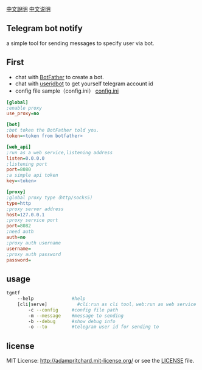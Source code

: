 [中文說明](https://github.com/Jokder/tg-bot-ntfy/blob/master/README-ZH.md '中文说明')
[中文说明](https://github.com/Jokder/tg-bot-ntfy/blob/master/README-ZHCN.md '中文说明')

## Telegram bot notify

a simple tool for sending messages to specify user via bot.

## First

* chat with [BotFather](https://t.me/botfather 'BotFather') to create a bot.
* chat with [useridbot](https://telegram.me/userinfobot 'useridbot') to get yourself telegram account id
* config file sample（config.ini）
[config.ini](https://github.com/Jokder/tg-bot-ntfy/blob/master/Main/config.ini 'config file sample')
``` ini
[global]
;enable proxy
use_proxy=no

[bot]
;bot token the BotFather told you.
token=<token from botfather>

[web_api]
;run as a web service,listening address
listen=0.0.0.0
;listening port
port=8080
;a simple api token
key=<token>

[proxy]
;global proxy type（http/socks5）
type=http
;proxy server address
host=127.0.0.1
;proxy service port
port=8082
;need auth
auth=no
;proxy auth username
username=
;proxy auth password
password=
```


## usage

``` sh
tgntf 
    --help              #help
    [cli|serve]           #cli:run as cli tool，web:run as web service
        -c --config     #config file path
        -m --message    #message to sending
        -b --debug      #show debug info
        -o --to         #telegram user id for sending to
```

## license

MIT License: http://adampritchard.mit-license.org/ or see the [LICENSE](https://github.com/Jokder/tg-bot-ntfy/blob/master/LICENSE 'LICENSE') file.